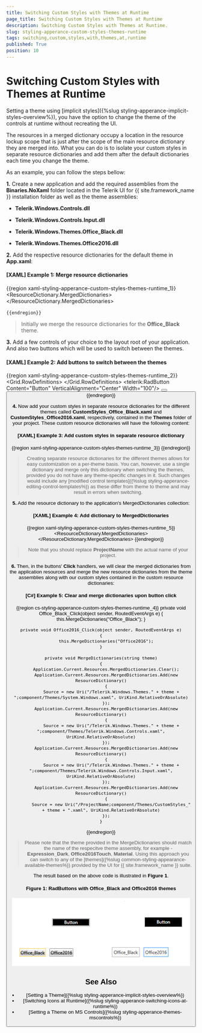 ```yaml
---
title: Switching Custom Styles with Themes at Runtime
page_title: Switching Custom Styles with Themes at Runtime
description: Switching Custom Styles with Themes at Runtime.
slug: styling-apperance-custom-styles-themes-runtime
tags: switching,custom,styles,with,themes,at,runtime
published: True
position: 10
---
```


# Switching Custom Styles with Themes at Runtime

Setting a theme using [implicit styles]({%slug styling-apperance-implicit-styles-overview%}), you have the option to change the theme of the controls at runtime without recreating the UI.

The resources in a merged dictionary occupy a location in the resource lockup scope that is just after the scope of the main resource dictionary they are merged into. What you can do is to isolate your custom styles in separate resource dictionaries and add them after the default dictionaries each time you change the theme.

As an example, you can follow the steps bellow:

**1.** Create a new application and add the required assemblies from the **Binaries.NoXaml** folder located in the Telerik UI for {{ site.framework_name }} installation folder as well as the theme assemblies:

* **Telerik.Windows.Controls.dll**

* **Telerik.Windows.Controls.Input.dll**

* **Telerik.Windows.Themes.Office_Black.dll**

* **Telerik.Windows.Themes.Office2016.dll**

**2.** Add the respective resource dictionaries for the default theme in **App.xaml**:

#### __[XAML] Example 1: Merge resource dictionaries__

{{region xaml-styling-apperance-custom-styles-themes-runtime_1}}
	<ResourceDictionary>
		<ResourceDictionary.MergedDictionaries>
			<ResourceDictionary Source="/Telerik.Windows.Themes.Office_Black;component/Themes/System.Windows.xaml"/>
			<ResourceDictionary Source="/Telerik.Windows.Themes.Office_Black;component/Themes/Telerik.Windows.Controls.xaml"/>
	 		<ResourceDictionary Source="/Telerik.Windows.Themes.Office_Black;component/Themes/Telerik.Windows.Controls.Input.xaml"/>
	    	<!-- ... -->
		</ResourceDictionary.MergedDictionaries>
	</ResourceDictionary>
	
	{{endregion}}

>Initially we merge the resource dictionaries for the **Office_Black** theme.

**3.** Add a few controls of your choice to the layout root of your application. And also two buttons which will be used to switch between the themes. 

#### __[XAML] Example 2: Add buttons to switch between the themes__

{{region xaml-styling-apperance-custom-styles-themes-runtime_2}}
	<Grid x:Name="LayoutRoot" Background="White">
		<Grid.RowDefinitions>
			<RowDefinition Height="\*"/>
			<RowDefinition Height="auto"/>
		</Grid.RowDefinitions>
        <telerik:RadButton Content="Button" VerticalAlignment="Center" Width="100"/>
        <StackPanel Grid.Row="1" Orientation="Horizontal">
            <Button x:Name="Office_Black" Margin="5" Content="Office__Black" Click="Office_Black_Click"/>
            <Button x:Name="Office2016" Margin="5" Content="Office2016" Click="Office2016_Click"/>
		</StackPanel>
	</Grid>
{{endregion}}

**4.** Now add your custom styles in separate resource dictionaries for the different themes called **CustomStyles_Office_Black.xaml** and **CustomStyles_Office2016.xaml**, respectively, contained in the **Themes** folder of your project. These custom resource dictionaries will have the following content:

#### __[XAML] Example 3: Add custom styles in separate resource dictionary__

{{region xaml-styling-apperance-custom-styles-themes-runtime_3}}
	<ResourceDictionary xmlns="http://schemas.microsoft.com/winfx/2006/xaml/presentation"
			    xmlns:telerik="http://schemas.telerik.com/2008/xaml/presentation"
			    xmlns:x="http://schemas.microsoft.com/winfx/2006/xaml">
		<Style TargetType="telerik:RadButton" BasedOn="{StaticResource RadButtonStyle}">
			<Setter Property="Background" Value="Black"/>
            <Setter Property="Foreground" Value="White"/>
		</Style>
	</ResourceDictionary>
{{endregion}}

>Creating separate resource dictionaries for the different themes allows for easy customization on a per-theme basis. You can, however, use a single dictionary and merge only this dictionary when switching the themes, provided you do not have any theme-specific changes in it. Such changes would include any [modified control templates]({%slug styling-apperance-editing-control-templates%}) as these differ from theme to theme and may result in errors when switching.

**5.** Add the resource dictionary to the application's MergedDictionaries collection:

#### __[XAML] Example 4: Add dictionary to MergedDictionaries__

{{region xaml-styling-apperance-custom-styles-themes-runtime_5}}
    <ResourceDictionary.MergedDictionaries>
        <ResourceDictionary Source="/Telerik.Windows.Themes.Office_Black;component/Themes/System.Windows.xaml"/>
        <ResourceDictionary Source="/Telerik.Windows.Themes.Office_Black;component/Themes/Telerik.Windows.Controls.xaml"/>
        <ResourceDictionary Source="/Telerik.Windows.Themes.Office_Black;component/Themes/Telerik.Windows.Controls.Input.xaml"/>
        <!-- ... -->
        <ResourceDictionary Source="/ProjectName;component/Themes/CustomStyles_Office_Black.xaml"/>
    </ResourceDictionary.MergedDictionaries>
{{endregion}}

>Note that you should replace **ProjectName** with the actual name of your project.

**6.** Then, in the buttons' **Click** handlers, we will clear the merged dictionaries from the application resources and merge the new resource dictionaries from the theme assemblies along with our custom styles contained in the custom resource dictionaries:

#### __[C#] Example 5: Clear and merge dictionaries upon button click__

{{region cs-styling-apperance-custom-styles-themes-runtime_4}}
	private void Office_Black_Click(object sender, RoutedEventArgs e)
    {
        this.MergeDictionaries("Office_Black");
    }

    private void Office2016_Click(object sender, RoutedEventArgs e)
    {
        this.MergeDictionaries("Office2016");
    }

    private void MergeDictionaries(string theme)
    {
        Application.Current.Resources.MergedDictionaries.Clear();
        Application.Current.Resources.MergedDictionaries.Add(new ResourceDictionary()
        {
            Source = new Uri("/Telerik.Windows.Themes." + theme + ";component/Themes/System.Windows.xaml", UriKind.RelativeOrAbsolute)
        });
        Application.Current.Resources.MergedDictionaries.Add(new ResourceDictionary()
        {
            Source = new Uri("/Telerik.Windows.Themes." + theme + ";component/Themes/Telerik.Windows.Controls.xaml", UriKind.RelativeOrAbsolute)
        });
        Application.Current.Resources.MergedDictionaries.Add(new ResourceDictionary()
        {
            Source = new Uri("/Telerik.Windows.Themes." + theme + ";component/Themes/Telerik.Windows.Controls.Input.xaml", UriKind.RelativeOrAbsolute)
        });
        Application.Current.Resources.MergedDictionaries.Add(new ResourceDictionary()
        {
            Source = new Uri("/ProjectName;component/Themes/CustomStyles_" + theme + ".xaml", UriKind.RelativeOrAbsolute)
        });
    }
{{endregion}}

>Please note that the theme provided in the MergeDictionaries should match the name of the respecitve theme assembly, for example - **Expression_Dark**, **Office2016Touch**, **Material**. Using this approach you can switch to any of the [themes]({%slug common-styling-appearance-available-themes%}) provided by the UI for {{ site.framework_name }} suite.

The result based on the above code is illustrated in **Figure 1**.

#### Figure 1: RadButtons with Office_Black and Office2016 themes

![RadButtons with Office_Black and Office2016 themes](images/styling-apperance-custom-style.png)

## See Also

* [Setting a Theme]({%slug styling-apperance-implicit-styles-overview%})
* [Switching Icons at Runtime]({%slug styling-apperance-switching-icons-at-runtime%})
* [Setting a Theme on MS Controls]({%slug styling-apperance-themes-mscontrols%})

